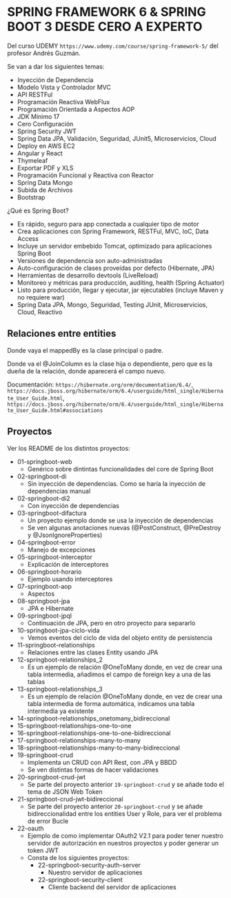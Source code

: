 # SPRING FRAMEWORK 6 & SPRING BOOT 3 DESDE CERO A EXPERTO

Del curso UDEMY `https://www.udemy.com/course/spring-framework-5/` del profesor Andrés Guzmán.

Se van a dar los siguientes temas:

- Inyección de Dependencia
- Modelo Vista y Controlador MVC
- API RESTFul
- Programación Reactiva WebFlux
- Programación Orientada a Aspectos AOP
- JDK Mínimo 17
- Cero Configuración
- Spring Security JWT
- Spring Data JPA, Validación, Seguridad, JUnit5, Microservicios, Cloud
- Deploy en AWS EC2
- Angular y React
- Thymeleaf
- Exportar PDF y XLS
- Programación Funcional y Reactiva con Reactor
- Spring Data Mongo
- Subida de Archivos
- Bootstrap

¿Qué es Spring Boot?

- Es rápido, seguro para app conectada a cualquier tipo de motor
- Crea aplicaciones con Spring Framework, RESTFul, MVC, IoC, Data Access
- Incluye un servidor embebido Tomcat, optimizado para aplicaciones Spring Boot
- Versiones de dependencia son auto-administradas
- Auto-configuración de clases proveídas por defecto (Hibernate, JPA)
- Herramientas de desarrollo devtools (LiveReload)
- Monitoreo y métricas para producción, auditing, health (Spring Actuator)
- Listo para producción, llegar y ejecutar, jar ejecutables (incluye Maven y no requiere war)
- Spring Data JPA, Mongo, Seguridad, Testing JUnit, Microservicios, Cloud, Reactivo

## Relaciones entre entities

Donde vaya el mappedBy es la clase principal o padre.

Donde va el @JoinColumn es la clase hija o dependiente, pero que es la dueña de la relación, donde aparecerá el campo nuevo.

Documentación: `https://hibernate.org/orm/documentation/6.4/`, `https://docs.jboss.org/hibernate/orm/6.4/userguide/html_single/Hibernate_User_Guide.html`, `https://docs.jboss.org/hibernate/orm/6.4/userguide/html_single/Hibernate_User_Guide.html#associations`

## Proyectos

Ver los README de los distintos proyectos:

- 01-springboot-web
  - Genérico sobre dintintas funcionalidades del core de Spring Boot
- 02-springboot-di
  - Sin inyección de dependencias. Como se haría la inyección de dependencias manual
- 02-springboot-di2
  - Con inyección de dependencias
- 03-springboot-difactura
  - Un proyecto ejemplo donde se usa la inyección de dependencias
  - Se ven algunas anotaciones nuevas (@PostConstruct, @PreDestroy y @JsonIgnoreProperties)
- 04-springboot-error
  - Manejo de excepciones
- 05-springboot-interceptor
  - Explicación de interceptores
- 06-springboot-horario
  - Ejemplo usando interceptores
- 07-springboot-aop
  - Aspectos
- 08-springboot-jpa
  - JPA e Hibernate
- 09-springboot-jpql
  - Continuación de JPA, pero en otro proyecto para separarlo
- 10-springboot-jpa-ciclo-vida
  - Vemos eventos del ciclo de vida del objeto entity de persistencia
- 11-springboot-relationships
  - Relaciones entre las clases Entity usando JPA
- 12-springboot-relationships_2
  - Es un ejemplo de relación @OneToMany donde, en vez de crear una tabla intermedia, añadimos el campo de foreign key a una de las tablas
- 13-springboot-relationships_3
  - Es un ejemplo de relación @OneToMany donde, en vez de crear una tabla intermedia de forma automática, indicamos una tabla intermedia ya existente
- 14-springboot-relationships_onetomany_bidireccional
- 15-springboot-relationships-one-to-one
- 16-springboot-relationships-one-to-one-bidireccional
- 17-springboot-relationships-many-to-many
- 18-springboot-relationships-many-to-many-bidireccional
- 19-springboot-crud
  - Implementa un CRUD con API Rest, con JPA y BBDD
  - Se ven distintas formas de hacer validaciones
- 20-springboot-crud-jwt
  - Se parte del proyecto anterior `19-springboot-crud` y se añade todo el tema de JSON Web Token
- 21-springboot-crud-jwt-bidireccional
  - Se parte del proyecto anterior `20-springboot-crud` y se añade bidireccionalidad entre los entities User y Role, para ver el problema de error Bucle
- 22-oauth
  - Ejemplo de como implementar OAuth2 V2.1 para poder tener nuestro servidor de autorización en nuestros proyectos y poder generar un token JWT
  - Consta de los siguientes proyectos:
    - 22-springboot-security-auth-server
      - Nuestro servidor de aplicaciones
    - 22-springboot-security-client
      - Cliente backend del servidor de aplicaciones
